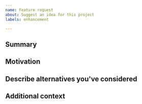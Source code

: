 ```yaml
---
name: Feature request
about: Suggest an idea for this project
labels: enhancement

---
```


<!--

Have you read Atom's Code of Conduct? By filing an Issue, you are expected to comply with it, including treating everyone with respect: https://github.com/atom/.github/blob/master/CODE_OF_CONDUCT.md

Do you want to ask a question? Are you looking for support? The Atom message board is the best place for getting support: https://discuss.atom.io

---

Keep in mind that Atom is highly customizable in a number of ways and we strongly prefer that you consider these options before filing this issue:

* https://flight-manual.atom.io/using-atom/sections/basic-customization/: tweak Atom's configuration, styles, and keybindings.
* https://flight-manual.atom.io/using-atom/sections/atom-packages/: install a community package.
* https://flight-manual.atom.io/hacking-atom/: use the Atom API in your init script, to create a package, or to enhance an existing package.

If you're convinced that none of these options are appropriate for the feature you want, please explain why that's the case by completely filling out the issue template below.

Also note that the Atom team has finite resources so it's unlikely that we'll work on feature requests. If we're interested in a particular feature however, we'll follow up and ask you to submit an RFC to talk about it in more detail.

-->

## Summary

<!-- One paragraph explanation of the feature. -->

## Motivation

<!-- Why are we doing this? What use cases does it support? What is the expected outcome? -->

## Describe alternatives you've considered

<!-- A clear and concise description of the alternative solutions you've considered. Be sure to explain why Atom's existing customizability isn't suitable for this feature. -->

## Additional context

<!-- Add any other context or screenshots about the feature request here. -->

